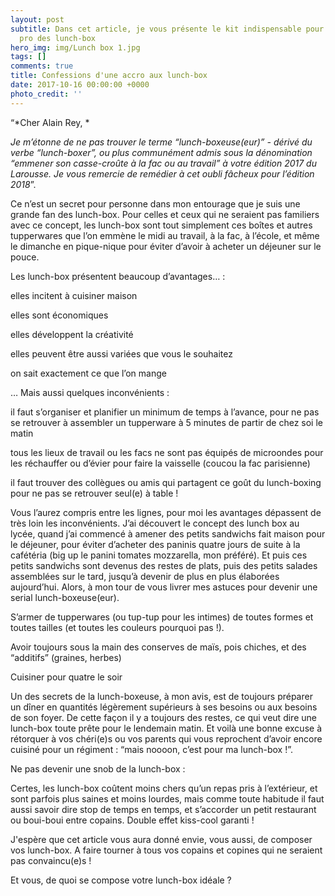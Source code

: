 ```yaml
---
layout: post
subtitle: Dans cet article, je vous présente le kit indispensable pour devenir une
  pro des lunch-box
hero_img: img/Lunch box 1.jpg
tags: []
comments: true
title: Confessions d'une accro aux lunch-box
date: 2017-10-16 00:00:00 +0000
photo_credit: ''
---
```



“*Cher Alain Rey, *

*Je m’étonne de ne pas trouver le terme “lunch-boxeuse(eur)” - dérivé du verbe “lunch-boxer”, ou plus communément admis sous la dénomination “emmener son casse-croûte à la fac ou au travail” à votre édition 2017 du Larousse. Je vous remercie de remédier à cet oubli fâcheux pour l’édition 2018*”.

Ce n’est un secret pour personne dans mon entourage que je suis une grande fan des lunch-box. Pour celles et ceux qui ne seraient pas familiers avec ce concept, les lunch-box sont tout simplement ces boîtes et autres tupperwares que l’on emmène le midi au travail, à la fac, à l’école, et même le dimanche en pique-nique pour éviter d’avoir à acheter un déjeuner sur le pouce.

Les lunch-box présentent beaucoup d’avantages… :

elles incitent à cuisiner maison

elles sont économiques

elles développent la créativité

elles peuvent être aussi variées que vous le souhaitez

on sait exactement ce que l’on mange

… Mais aussi quelques inconvénients :

il faut s’organiser et planifier un minimum de temps à l’avance, pour ne pas se retrouver à assembler un tupperware à 5 minutes de partir de chez soi le matin

tous les lieux de travail ou les facs ne sont pas équipés de microondes pour les réchauffer ou d’évier pour faire la vaisselle (coucou la fac parisienne)

il faut trouver des collègues ou amis qui partagent ce goût du lunch-boxing pour ne pas se retrouver seul(e) à table !

Vous l’aurez compris entre les lignes, pour moi les avantages dépassent de très loin les inconvénients. J’ai découvert le concept des lunch box au lycée, quand j’ai commencé à amener des petits sandwichs fait maison pour le déjeuner, pour éviter d’acheter des paninis quatre jours de suite à la cafétéria (big up le panini tomates mozzarella, mon préféré). Et puis ces petits sandwichs sont devenus des restes de plats, puis des petits salades assemblées sur le tard, jusqu’à devenir de plus en plus élaborées aujourd’hui. Alors, à mon tour de vous livrer mes astuces pour devenir une serial lunch-boxeuse(eur).

S’armer de tupperwares (ou tup-tup pour les intimes) de toutes formes et toutes tailles (et toutes les couleurs pourquoi pas !).

Avoir toujours sous la main des conserves de maïs, pois chiches, et des “additifs” (graines, herbes)

Cuisiner pour quatre le soir

Un des secrets de la lunch-boxeuse, à mon avis, est de toujours préparer un dîner en quantités légèrement supérieurs à ses besoins ou aux besoins de son foyer. De cette façon il y a toujours des restes, ce qui veut dire une lunch-box toute prête pour le lendemain matin. Et voilà une bonne excuse à rétorquer à vos chéri(e)s ou vos parents qui vous reprochent d’avoir encore cuisiné pour un régiment : “mais noooon, c’est pour ma lunch-box !”.

Ne pas devenir une snob de la lunch-box :

Certes, les lunch-box coûtent moins chers qu’un repas pris à l’extérieur, et sont parfois plus saines et moins lourdes, mais comme toute habitude il faut aussi savoir dire stop de temps en temps, et s’accorder un petit restaurant ou boui-boui entre copains. Double effet kiss-cool garanti !

J'espère que cet article vous aura donné envie, vous aussi, de composer vos lunch-box. A faire tourner à tous vos copains et copines qui ne seraient pas convaincu(e)s !

Et vous, de quoi se compose votre lunch-box idéale ?